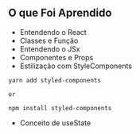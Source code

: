 ## O que Foi Aprendido

- Entendendo o React
- Classes e Função
- Entendendo o JSx
- Componentes e Props
- Estilização com StyleComponents
~~~ 
yarn add styled-components

or

npm install styled-components

~~~

- Conceito de useState